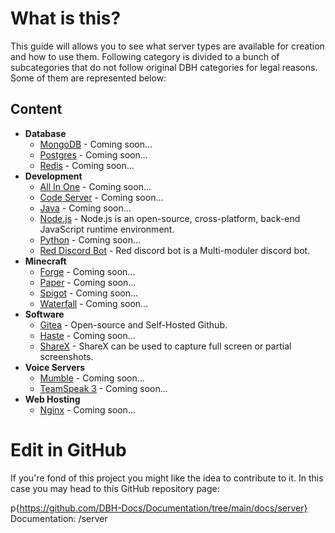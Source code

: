 # What is this?

This guide will allows you to see what server types are available for creation and how to use them. Following category is divided to a bunch of subcategories that do not follow original DBH categories for legal reasons. Some of them are represented below:

## Content

* **Database**
  * [MongoDB](/server/database/mongodb) - Coming soon...
  * [Postgres](/server/database/postgres) - Coming soon...
  * [Redis](/server/database/redis) - Coming soon...
* **Development**
  * [All In One](/server/development/aio) - Coming soon...
  * [Code Server](/server/development/code-server) - Coming soon...
  * [Java](/server/development/java) - Coming soon...
  * [Node.js](/server/development/nodejs) - Node.js is an open-source, cross-platform, back-end JavaScript runtime environment.
  * [Python](/server/development/python) - Coming soon...
  * [Red Discord Bot](/server/development/rdb) - Red discord bot is a Multi-moduler discord bot.
* **Minecraft**
  * [Forge](/server/minecraft/forge) - Coming soon...
  * [Paper](/server/minecraft/paper) - Coming soon...
  * [Spigot](/server/minecraft/spigot) - Coming soon...
  * [Waterfall](/server/minecraft/waterfall) - Coming soon...
* **Software**
  * [Gitea](/server/software/gitea) - Open-source and Self-Hosted Github.
  * [Haste](/server/software/haste) - Coming soon...
  * [ShareX](/server/software/sharex) - ShareX can be used to capture full screen or partial screenshots.
* **Voice Servers**
  * [Mumble](/server/voice-server/mumble) - Coming soon...
  * [TeamSpeak 3](/server/voice-server/teamspeak3) - Coming soon...
* **Web Hosting**
  * [Nginx](/server/web-hosting/nginx) - Coming soon...

# Edit in GitHub

If you're fond of this project you might like the idea to contribute to it. In this case you may head to this GitHub repository page:

p{https://github.com/DBH-Docs/Documentation/tree/main/docs/server} Documentation: /server
